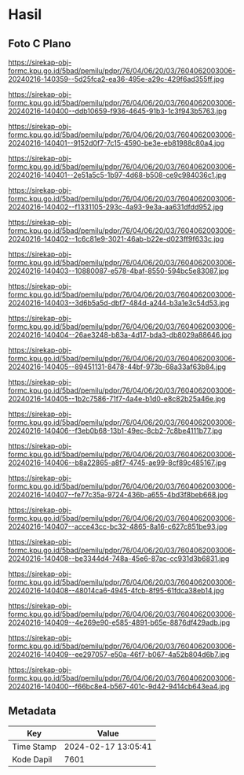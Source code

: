 # Hasil

## Foto C Plano

https://sirekap-obj-formc.kpu.go.id/5bad/pemilu/pdpr/76/04/06/20/03/7604062003006-20240216-140359--5d25fca2-ea36-495e-a29c-429f6ad355ff.jpg

https://sirekap-obj-formc.kpu.go.id/5bad/pemilu/pdpr/76/04/06/20/03/7604062003006-20240216-140400--ddb10659-f936-4645-91b3-1c3f943b5763.jpg

https://sirekap-obj-formc.kpu.go.id/5bad/pemilu/pdpr/76/04/06/20/03/7604062003006-20240216-140401--9152d0f7-7c15-4590-be3e-eb81988c80a4.jpg

https://sirekap-obj-formc.kpu.go.id/5bad/pemilu/pdpr/76/04/06/20/03/7604062003006-20240216-140401--2e51a5c5-1b97-4d68-b508-ce9c984036c1.jpg

https://sirekap-obj-formc.kpu.go.id/5bad/pemilu/pdpr/76/04/06/20/03/7604062003006-20240216-140402--f1331105-293c-4a93-9e3a-aa631dfdd952.jpg

https://sirekap-obj-formc.kpu.go.id/5bad/pemilu/pdpr/76/04/06/20/03/7604062003006-20240216-140402--1c6c81e9-3021-46ab-b22e-d023ff9f633c.jpg

https://sirekap-obj-formc.kpu.go.id/5bad/pemilu/pdpr/76/04/06/20/03/7604062003006-20240216-140403--10880087-e578-4baf-8550-594bc5e83087.jpg

https://sirekap-obj-formc.kpu.go.id/5bad/pemilu/pdpr/76/04/06/20/03/7604062003006-20240216-140403--3d6b5a5d-dbf7-484d-a244-b3a1e3c54d53.jpg

https://sirekap-obj-formc.kpu.go.id/5bad/pemilu/pdpr/76/04/06/20/03/7604062003006-20240216-140404--26ae3248-b83a-4d17-bda3-db8029a88646.jpg

https://sirekap-obj-formc.kpu.go.id/5bad/pemilu/pdpr/76/04/06/20/03/7604062003006-20240216-140405--89451131-8478-44bf-973b-68a33af63b84.jpg

https://sirekap-obj-formc.kpu.go.id/5bad/pemilu/pdpr/76/04/06/20/03/7604062003006-20240216-140405--1b2c7586-71f7-4a4e-b1d0-e8c82b25a46e.jpg

https://sirekap-obj-formc.kpu.go.id/5bad/pemilu/pdpr/76/04/06/20/03/7604062003006-20240216-140406--f3eb0b68-13b1-49ec-8cb2-7c8be4111b77.jpg

https://sirekap-obj-formc.kpu.go.id/5bad/pemilu/pdpr/76/04/06/20/03/7604062003006-20240216-140406--b8a22865-a8f7-4745-ae99-8cf89c485167.jpg

https://sirekap-obj-formc.kpu.go.id/5bad/pemilu/pdpr/76/04/06/20/03/7604062003006-20240216-140407--fe77c35a-9724-436b-a655-4bd3f8beb668.jpg

https://sirekap-obj-formc.kpu.go.id/5bad/pemilu/pdpr/76/04/06/20/03/7604062003006-20240216-140407--acce43cc-bc32-4865-8a16-c627c851be93.jpg

https://sirekap-obj-formc.kpu.go.id/5bad/pemilu/pdpr/76/04/06/20/03/7604062003006-20240216-140408--be3344d4-748a-45e6-87ac-cc931d3b6831.jpg

https://sirekap-obj-formc.kpu.go.id/5bad/pemilu/pdpr/76/04/06/20/03/7604062003006-20240216-140408--48014ca6-4945-4fcb-8f95-61fdca38eb14.jpg

https://sirekap-obj-formc.kpu.go.id/5bad/pemilu/pdpr/76/04/06/20/03/7604062003006-20240216-140409--4e269e90-e585-4891-b65e-8876df429adb.jpg

https://sirekap-obj-formc.kpu.go.id/5bad/pemilu/pdpr/76/04/06/20/03/7604062003006-20240216-140409--ee297057-e50a-46f7-b067-4a52b804d6b7.jpg

https://sirekap-obj-formc.kpu.go.id/5bad/pemilu/pdpr/76/04/06/20/03/7604062003006-20240216-140400--f66bc8e4-b567-401c-9d42-9414cb643ea4.jpg


## Metadata

| Key        | Value               |
| ---------- | ------------------- |
| Time Stamp | 2024-02-17 13:05:41 |
| Kode Dapil | 7601                |



